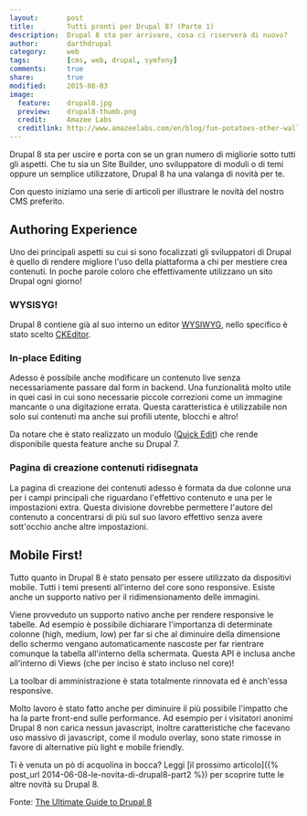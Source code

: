 ```yaml
---
layout:       post
title:        Tutti pronti per Drupal 8? (Parte 1)
description:  Drupal 8 sta per arrivare, cosa ci riserverà di nuovo?
author:       darthdrupal
category:     web
tags:         [cms, web, drupal, symfony]
comments:     true
share:        true
modified:     2015-08-03
image:
  feature:    drupal8.jpg
  preview:    drupal8-thumb.png
  credit:     Amazee Labs
  creditlink: http://www.amazeelabs.com/en/blog/fun-potatoes-other-wallpapers
---
```


Drupal 8 sta per uscire e porta con se un gran numero di migliorie sotto tutti gli aspetti. Che tu sia un Site Builder, uno sviluppatore di moduli o di temi oppure un semplice utilizzatore, Drupal 8 ha una valanga di novità per te.

Con questo iniziamo una serie di articoli per illustrare le novità del nostro CMS preferito.

## Authoring Experience
Uno dei principali aspetti su cui si sono focalizzati gli sviluppatori di Drupal è quello di rendere migliore l'uso della piattaforma a chi per mestiere crea contenuti. In poche parole coloro che effettivamente utilizzano un sito Drupal ogni giorno!

### WYSISYG!
Drupal 8 contiene già al suo interno un editor [WYSIWYG](http://it.wikipedia.org/wiki/WYSIWYG), nello specifico è stato scelto [CKEditor](http://ckeditor.com/).

### In-place Editing
Adesso è possibile anche modificare un contenuto live senza necessariamente passare dal form in backend. Una funzionalità molto utile in quei casi in cui sono necessarie piccole correzioni come un immagine mancante o una digitazione errata. Questa caratteristica è utilizzabile non solo sui contenuti ma anche sui profili utente, blocchi e altro!

Da notare che è stato realizzato un modulo ([Quick Edit](https://drupal.org/project/quickedit)) che rende disponibile questa feature anche su Drupal 7.

### Pagina di creazione contenuti ridisegnata
La pagina di creazione dei contenuti adesso è formata da due colonne una per i campi principali che riguardano l'effettivo contenuto e una per le impostazioni extra. Questa divisione dovrebbe permettere l'autore del contenuto a concentrarsi di più sul suo lavoro effettivo senza avere sott'occhio anche altre impostazioni.

## Mobile First!

Tutto quanto in Drupal 8 è stato pensato per essere utilizzato da dispositivi mobile. Tutti i temi presenti all'interno del core sono responsive. Esiste anche un supporto nativo per il ridimensionamento delle immagini.

Viene provveduto un supporto nativo anche per rendere responsive le tabelle. Ad esempio è possibile dichiarare l'importanza di determinate colonne (high, medium, low) per far si che al diminuire della dimensione dello schermo vengano automaticamente nascoste per far rientrare comunque la tabella all'interno della schermata. Questa API è inclusa anche all'interno di Views (che per inciso è stato incluso nel core)!

La toolbar di amministrazione è stata totalmente rinnovata ed è anch'essa responsive.

Molto lavoro è stato fatto anche per diminuire il più possibile l'impatto che ha la parte front-end sulle performance. Ad esempio per i visitatori anonimi Drupal 8 non carica nessun javascript, inoltre caratteristiche che facevano uso massivo di javascript, come il modulo overlay, sono state rimosse in favore di alternative più light e mobile friendly.

Ti è venuta un pò di acquolina in bocca? Leggi [il prossimo articolo]({% post_url 2014-06-08-le-novita-di-drupal8-part2 %}) per scoprire tutte le altre novità su Drupal 8.

Fonte: [The Ultimate Guide to Drupal 8](https://www.acquia.com/resources/ebooks/ultimate-guide-drupal-8)